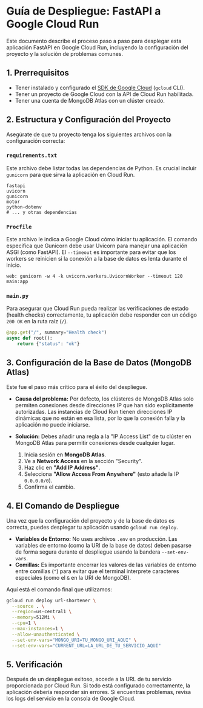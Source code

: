 # Guía de Despliegue: FastAPI a Google Cloud Run

Este documento describe el proceso paso a paso para desplegar esta aplicación FastAPI en Google Cloud Run, incluyendo la configuración del proyecto y la solución de problemas comunes.

## 1. Prerrequisitos

- Tener instalado y configurado el [SDK de Google Cloud](https://cloud.google.com/sdk/docs/install) (`gcloud` CLI).
- Tener un proyecto de Google Cloud con la API de Cloud Run habilitada.
- Tener una cuenta de MongoDB Atlas con un clúster creado.

## 2. Estructura y Configuración del Proyecto

Asegúrate de que tu proyecto tenga los siguientes archivos con la configuración correcta:

### `requirements.txt`

Este archivo debe listar todas las dependencias de Python. Es crucial incluir `gunicorn` para que sirva la aplicación en Cloud Run.

```
fastapi
uvicorn
gunicorn
motor
python-dotenv
# ... y otras dependencias
```

### `Procfile`

Este archivo le indica a Google Cloud cómo iniciar tu aplicación. El comando especifica que Gunicorn debe usar Uvicorn para manejar una aplicación ASGI (como FastAPI). El `--timeout` es importante para evitar que los workers se reinicien si la conexión a la base de datos es lenta durante el inicio.

```
web: gunicorn -w 4 -k uvicorn.workers.UvicornWorker --timeout 120 main:app
```

### `main.py`

Para asegurar que Cloud Run pueda realizar las verificaciones de estado (health checks) correctamente, tu aplicación debe responder con un código `200 OK` en la ruta raíz (`/`).

```python
@app.get("/", summary="Health check")
async def root():
    return {"status": "ok"}
```

## 3. Configuración de la Base de Datos (MongoDB Atlas)

Este fue el paso más crítico para el éxito del despliegue.

- **Causa del problema:** Por defecto, los clústeres de MongoDB Atlas solo permiten conexiones desde direcciones IP que han sido explícitamente autorizadas. Las instancias de Cloud Run tienen direcciones IP dinámicas que no están en esa lista, por lo que la conexión falla y la aplicación no puede iniciarse.
- **Solución:** Debes añadir una regla a la "IP Access List" de tu clúster en MongoDB Atlas para permitir conexiones desde cualquier lugar.

    1.  Inicia sesión en **MongoDB Atlas**.
    2.  Ve a **Network Access** en la sección "Security".
    3.  Haz clic en **"Add IP Address"**.
    4.  Selecciona **"Allow Access From Anywhere"** (esto añade la IP `0.0.0.0/0`).
    5.  Confirma el cambio.

## 4. El Comando de Despliegue

Una vez que la configuración del proyecto y de la base de datos es correcta, puedes desplegar tu aplicación usando `gcloud run deploy`.

- **Variables de Entorno:** No uses archivos `.env` en producción. Las variables de entorno (como la URI de la base de datos) deben pasarse de forma segura durante el despliegue usando la bandera `--set-env-vars`.
- **Comillas:** Es importante encerrar los valores de las variables de entorno entre comillas (`"`) para evitar que el terminal interprete caracteres especiales (como el `&` en la URI de MongoDB).

Aquí está el comando final que utilizamos:

```bash
gcloud run deploy url-shortener \
  --source . \
  --region=us-central1 \
  --memory=512Mi \
  --cpu=1 \
  --max-instances=1 \
  --allow-unauthenticated \
  --set-env-vars="MONGO_URI=TU_MONGO_URI_AQUI" \
  --set-env-vars="CURRENT_URL=LA_URL_DE_TU_SERVICIO_AQUI"
```

## 5. Verificación

Después de un despliegue exitoso, accede a la URL de tu servicio proporcionada por Cloud Run. Si todo está configurado correctamente, la aplicación debería responder sin errores. Si encuentras problemas, revisa los logs del servicio en la consola de Google Cloud.

